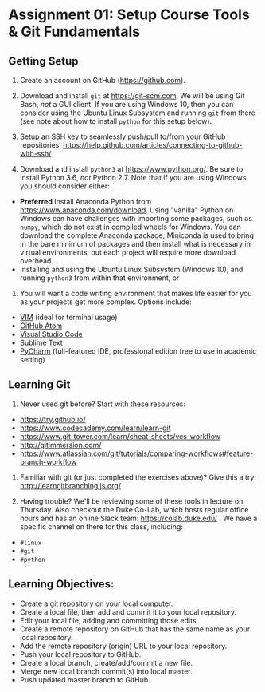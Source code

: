 # Assignment 01: Setup Course Tools & Git Fundamentals

## Getting Setup
1. Create an account on GitHub (https://github.com).

1. Download and install `git` at https://git-scm.com.  We will
   be using Git Bash, *not* a GUI client.  If you are using Windows 10,
   then you can consider using the Ubuntu Linux Subsystem and running `git`
   from there (see note about how to install `python` for this setup below).

1. Setup an SSH key to seamlessly push/pull to/from your GitHub repositories:
   https://help.github.com/articles/connecting-to-github-with-ssh/

1. Download and install `python3` at https://www.python.org/. Be sure to
   install Python 3.6, *not* Python 2.7.  Note that if you are using Windows,
   you should consider either:
  + **Preferred** Install Anaconda Python from https://www.anaconda.com/download.  Using "vanilla" Python on Windows can have challenges with importing some packages, such as `numpy`, which do not exist in compiled wheels for Windows.  You can download the complete Anaconda package; Miniconda is used to bring in the bare minimum of packages and then install what is necessary in virtual environments, but each project will require more download overhead.
  + Installing and using the Ubuntu Linux Subsystem (Windows 10), and running `python3` from within that environment, or

1. You will want a code writing environment that makes life easier for you as
  your projects get more complex.  Options include:
  + [VIM](http://www.vim.org) (ideal for terminal usage)
  + [GitHub Atom](https://atom.io/)
  + [Visual Studio Code](https://code.visualstudio.com/)
  + [Sublime Text](https://www.sublimetext.com/)
  + [PyCharm](https://www.jetbrains.com/pycharm/) (full-featured IDE, professional edition free to use in academic setting)

## Learning Git
1. Never used git before?  Start with these resources:
  + https://try.github.io/
  + https://www.codecademy.com/learn/learn-git
  + https://www.git-tower.com/learn/cheat-sheets/vcs-workflow
  + http://gitimmersion.com/
  + https://www.atlassian.com/git/tutorials/comparing-workflows#feature-branch-workflow

1. Familiar with git (or just completed the exercises above)?  Give this a try:
  http://learngitbranching.js.org/

1. Having trouble?  We'll be reviewing some of these tools in lecture on
  Thursday.  Also checkout the Duke Co-Lab, which hosts regular office hours
  and has an online Slack team: https://colab.duke.edu/ .  We have a specific
  channel on there for this class, including:
  + `#linux`
  + `#git`
  + `#python`

## Learning Objectives:
  + Create a git repository on your local computer.
  + Create a local file, then add and commit it to your local repository.
  + Edit your local file, adding and committing those edits.
  + Create a remote repository on GitHub that has the same name as your local repository.
  + Add the remote repository (origin) URL to your local repository.
  + Push your local repository to GitHub.
  + Create a local branch, create/add/commit a new file.
  + Merge new local branch commit(s) into local master.
  + Push updated master branch to GitHub.
